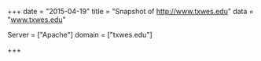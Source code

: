 
+++
date = "2015-04-19"
title = "Snapshot of http://www.txwes.edu"
data = "www.txwes.edu"

Server = ["Apache"]
domain = ["txwes.edu"]


+++
#
